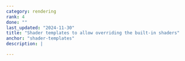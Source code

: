 ```yaml
---
category: rendering
rank: 4
done: ""
last_updated: "2024-11-30"
title: "Shader templates to allow overriding the built-in shaders"
anchor: "shader-templates"
description: |

---
```

